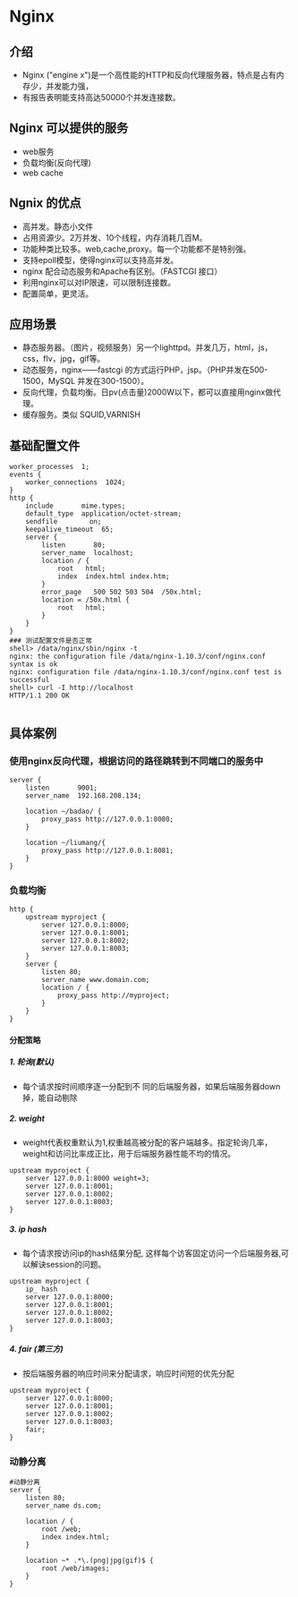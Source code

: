 # Nginx
## 介绍
- Nginx ("engine x")是一个高性能的HTTP和反向代理服务器，特点是占有内存少，并发能力强，
- 有报告表明能支持高达50000个并发连接数。

## Nginx 可以提供的服务
- web服务
- 负载均衡(反向代理)
- web cache

## Ngnix 的优点
- 高并发。静态小文件
- 占用资源少。2万并发、10个线程，内存消耗几百M。
- 功能种类比较多。web,cache,proxy。每一个功能都不是特别强。
- 支持epoll模型，使得nginx可以支持高并发。
- nginx 配合动态服务和Apache有区别。（FASTCGI 接口）
- 利用nginx可以对IP限速，可以限制连接数。
- 配置简单，更灵活。

## 应用场景
- 静态服务器。（图片，视频服务）另一个lighttpd。并发几万，html，js，css，flv，jpg，gif等。
- 动态服务，nginx——fastcgi 的方式运行PHP，jsp。（PHP并发在500-1500，MySQL 并发在300-1500）。
- 反向代理，负载均衡。日pv(点击量)2000W以下，都可以直接用nginx做代理。
- 缓存服务。类似 SQUID,VARNISH

## 基础配置文件
```
worker_processes  1;
events {
    worker_connections  1024;
}
http {
    include       mime.types;
    default_type  application/octet-stream;
    sendfile        on;
    keepalive_timeout  65;
    server {
        listen       80;
        server_name  localhost;
        location / {
            root   html;
            index  index.html index.htm;
        }
        error_page   500 502 503 504  /50x.html;
        location = /50x.html {
            root   html;
        }
    }
}
### 测试配置文件是否正常
shell> /data/nginx/sbin/nginx -t 
nginx: the configuration file /data/nginx-1.10.3/conf/nginx.conf syntax is ok
nginx: configuration file /data/nginx-1.10.3/conf/nginx.conf test is successful
shell> curl -I http://localhost
HTTP/1.1 200 OK


```

## 具体案例

### 使用nginx反向代理，根据访问的路径跳转到不同端口的服务中
```
server {
    listen       9001;
    server_name  192.168.208.134;

    location ~/badao/ {
        proxy_pass http://127.0.0.1:8080;
    }

    location ~/liumang/{
        proxy_pass http://127.0.0.1:8081;
    }
}
```

### 负载均衡
```
http {
    upstream myproject {
        server 127.0.0.1:8000;
        server 127.0.0.1:8001;
        server 127.0.0.1:8002;
        server 127.0.0.1:8003;
    }
    server {
        listen 80;
        server_name www.domain.com;
        location / {
            proxy_pass http://myproject;
        }
    }
}
```
#### 分配策略
##### 1. 轮询(默认) 
- 每个请求按时间顺序逐一分配到不 同的后端服务器，如果后端服务器down掉，能自动剔除
##### 2. weight 
- weight代表权重默认为1,权重越高被分配的客户端越多。指定轮询几率，weight和访问比率成正比，用于后端服务器性能不均的情况。
```
upstream myproject {
    server 127.0.0.1:8000 weight=3;
    server 127.0.0.1:8001;
    server 127.0.0.1:8002;
    server 127.0.0.1:8003;
}
```
##### 3. ip hash
- 每个请求按访问ip的hash结果分配, 这样每个访客固定访问一个后端服务器,可以解诀session的问题。
```
upstream myproject {
    ip_ hash
    server 127.0.0.1:8000;
    server 127.0.0.1:8001;
    server 127.0.0.1:8002;
    server 127.0.0.1:8003;
}
```
##### 4. fair (第三方)
- 按后端服务器的响应时间来分配请求，响应时间短的优先分配
```
upstream myproject {
    server 127.0.0.1:8000;
    server 127.0.0.1:8001;
    server 127.0.0.1:8002;
    server 127.0.0.1:8003;
    fair;
}
```
### 动静分离
```
#动静分离
server {
	listen 80;
	server_name ds.com;
	
	location / {
		root /web;
		index index.html;
	}
	
	location ~* .*\.(png|jpg|gif)$ {
		root /web/images;
	}
}
```